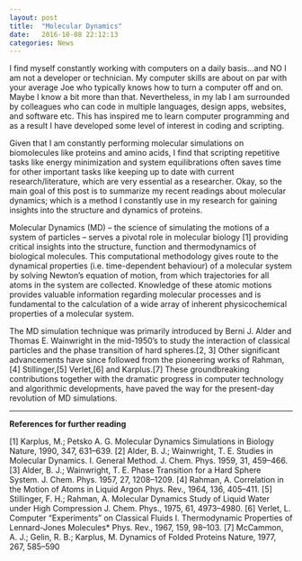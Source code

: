 ```yaml
---
layout: post
title:  "Molecular Dynamics"
date:   2016-10-08 22:12:13
categories: News
---
```


I find myself constantly working with computers on a daily basis...and NO I am not a developer or technician. My computer skills are about on par with your average Joe who typically knows how to turn a computer off and on. Maybe I know a bit more than that. Nevertheless, in my lab I am surrounded by colleagues who can code in multiple languages, design apps, websites, and software etc. This has inspired me to learn computer programming and as a result I have developed some level of interest in coding and scripting. 

Given that I am constantly performing molecular simulations on biomolecules like proteins and amino acids, I find that 
scripting repetitive tasks like energy minimization and system equilibrations often saves time for other important tasks like 
keeping up to date with current research/literature, which are very essential as a researcher. Okay, so the main goal of this post is to summarize my recent readings about molecular dynamics; which is a method I constantly use in my research for gaining insights into the structure and dynamics of proteins. 

Molecular Dynamics (MD) – the science of simulating the motions of a system of particles – serves a pivotal role in 
molecular biology [1] providing critical insights into the structure, function and thermodynamics of biological molecules. This computational methodology gives route to the dynamical properties (i.e. time-dependent behaviour) of a molecular system by solving Newton’s equation of motion, from which trajectories for all atoms in the system are collected. Knowledge of these atomic motions provides valuable information regarding molecular processes and is fundamental to the calculation of a wide array of inherent physicochemical properties of a molecular system. 

The MD simulation technique was primarily introduced by Berni J. Alder and Thomas E. Wainwright in the mid-1950’s to study the interaction of classical particles and the phase transition of hard spheres.[2, 3] Other significant advancements have since followed from the pioneering works of Rahman,[4]  Stillinger,[5] Verlet,[6] and Karplus.[7] These groundbreaking contributions together with the dramatic progress in computer technology and algorithmic developments, have paved the way for the present-day revolution of MD simulations. 


----------
**References for further reading** 

[1] Karplus, M.; Petsko A. G. Molecular Dynamics Simulations in Biology Nature, 1990, 347, 631–639. 
[2] Alder, B. J.; Wainwright, T. E. Studies in Molecular Dynamics. I. General Method. J. Chem. Phys. 1959, 31, 459–466. 
[3] Alder, B. J.; Wainwright, T. E. Phase Transition for a Hard Sphere System. J. Chem. Phys. 1957, 27, 1208–1209. 
[4] Rahman, A. Correlation in the Motion of Atoms in Liquid Argon Phys. Rev., 1964, 136, 405–411. 
[5] Stillinger, F. H.; Rahman, A. Molecular Dynamics Study of Liquid Water under High Compression J. Chem. Phys., 1975, 61, 4973–4980. 
[6] Verlet, L. Computer “Experiments” on Classical Fluids I. Thermodynamic Properties of Lennard-Jones Molecules* Phys. Rev., 1967, 159, 98–103. 
[7] McCammon, A. J.; Gelin, R. B.; Karplus, M. Dynamics of Folded Proteins Nature, 1977, 267, 585–590


